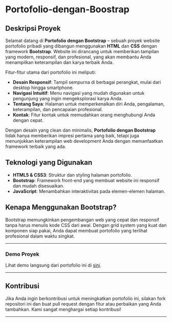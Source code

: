 # Portofolio-dengan-Boostrap

## Deskripsi Proyek

Selamat datang di **Portofolio dengan Bootstrap** – sebuah proyek website portofolio pribadi yang dibangun menggunakan **HTML** dan **CSS** dengan framework **Bootstrap**. Website ini dirancang untuk memberikan tampilan yang modern, responsif, dan profesional, yang akan membantu Anda menampilkan keterampilan dan karya terbaik Anda.

Fitur-fitur utama dari portofolio ini meliputi:
- **Desain Responsif**: Tampil sempurna di berbagai perangkat, mulai dari desktop hingga smartphone.
- **Navigasi Intuitif**: Menu navigasi yang mudah digunakan untuk pengunjung yang ingin mengeksplorasi karya Anda.
- **Tentang Saya**: Halaman untuk memperkenalkan diri Anda, pengalaman, keterampilan, dan pencapaian profesional.
- **Kontak**: Fitur kontak untuk memudahkan orang menghubungi Anda dengan cepat.

Dengan desain yang clean dan minimalis, **Portofolio dengan Bootstrap** tidak hanya memberikan impresi pertama yang baik, tetapi juga menunjukkan keterampilan web development Anda dengan memanfaatkan framework terbaik yang ada.

## Teknologi yang Digunakan
- **HTML5 & CSS3**: Struktur dan styling halaman portofolio.
- **Bootstrap**: Framework front-end yang membuat website ini responsif dan mudah disesuaikan.
- **JavaScript**: Menambahkan interaktivitas pada elemen-elemen halaman.

## Kenapa Menggunakan Bootstrap?
Bootstrap memungkinkan pengembangan web yang cepat dan responsif tanpa harus menulis kode CSS dari awal. Dengan grid system yang kuat dan komponen siap pakai, Anda dapat membuat portofolio yang terlihat profesional dalam waktu singkat.

---

### Demo Proyek
Lihat demo langsung dari portofolio ini di [sini](https://incandescent-khapse-ac7fac.netlify.app/).

---

## Kontribusi
Jika Anda ingin berkontribusi untuk meningkatkan portofolio ini, silakan fork repositori ini dan buat pull request dengan fitur atau perbaikan yang Anda tambahkan. Kami sangat menghargai setiap kontribusi!

---


